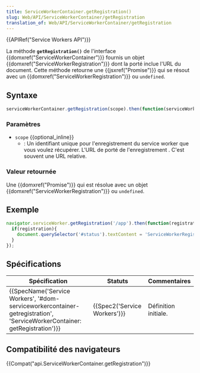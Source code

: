 ```yaml
---
title: ServiceWorkerContainer.getRegistration()
slug: Web/API/ServiceWorkerContainer/getRegistration
translation_of: Web/API/ServiceWorkerContainer/getRegistration
---
```

{{APIRef("Service Workers API")}}

La méthode **`getRegistration()`** de l'interface {{domxref("ServiceWorkerContainer")}} fournis un objet {{domxref("ServiceWorkerRegistration")}} dont la porté inclue l'URL du document. Cette méthode retourne une {{jsxref("Promise")}} qui se résout avec un {{domxref("ServiceWorkerRegistration")}} ou `undefined`.

## Syntaxe

```js
serviceWorkerContainer.getRegistration(scope).then(function(serviceWorkerRegistration) { ... });
```

### Paramètres

- `scope` {{optional_inline}}
  - : Un identifiant unique pour l'enregistrement du service worker que vous voulez récupérer. L'URL de porté de l'enregistrement . C'est souvent une URL relative.

### Valeur retournée

Une {{domxref("Promise")}} qui est résolue avec un objet {{domxref("ServiceWorkerRegistration")}} ou `undefined`.

## Exemple

```js
navigator.serviceWorker.getRegistration('/app').then(function(registration) {
  if(registration){
    document.querySelector('#status').textContent = 'ServiceWorkerRegistration found.';
  }
});
```

## Spécifications

| Spécification                                                                                                                                                    | Statuts                              | Commentaires         |
| ---------------------------------------------------------------------------------------------------------------------------------------------------------------- | ------------------------------------ | -------------------- |
| {{SpecName('Service Workers', '#dom-serviceworkercontainer-getregistration', 'ServiceWorkerContainer: getRegistration')}} | {{Spec2('Service Workers')}} | Définition initiale. |

## Compatibilité des navigateurs

{{Compat("api.ServiceWorkerContainer.getRegistration")}}
